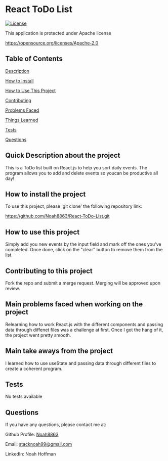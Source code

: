 # React ToDo List 


  [![License](https://img.shields.io/badge/License-Apache_2.0-blue.svg)](https://opensource.org/licenses/Apache-2.0)

  This application is protected under Apache license

  https://opensource.org/licenses/Apache-2.0 


  ## Table of Contents
  [Description](#quick-description-about-the-project)

  [How to Install](#how-to-install-the-project)

  [How to Use This Project](#how-to-use-this-project)

  [Contributing](#contributing-to-this-project)

  [Problems Faced](#main-problems-faced-when-working-on-the-project)

  [Things Learned](#main-take-aways-from-the-project)

  [Tests](#tests)

  [Questions](#questions)


  ## Quick Description about the project 

  This is a ToDo list built on React.js to help you sort daily events. The program allows you to add and delete events so youcan be productive all day! 

  ## How to install the project 

  To use this project, please 'git clone' the following repository link: 

  https://github.com/Noah8863/React-ToDo-List.git 

  ## How to use this project 

  Simply add you new events by the input field and mark off the ones you've completed. Once done, click on the "clear" button to remove them from the list.  

  ## Contributing to this project
  Fork the repo and submit a merge request. Merging will be approved upon review. 

  ## Main problems faced when working on the project 
 
  Relearning how to work React.js with the different components and passing data through diffenet files was a challenge at first. Once I got the hang of it, the project went pretty smooth.  

  ## Main take aways from the project 

  I learned how to use useState and passing data through different files to create a coherent program.  

  ## Tests 

  No tests available 

  ## Questions 

  If you have any questions, please contact me at: 
 
  Github Profile: [Noah8863](https://github.com/Noah8863)  

  Email: stacknoah99@gmail.com 

  LinkedIn: Noah Hoffman
